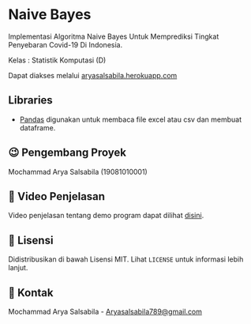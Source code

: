 # Naive Bayes

Implementasi Algoritma Naive Bayes Untuk Memprediksi Tingkat Penyebaran Covid-19 Di Indonesia.

Kelas : Statistik Komputasi (D)

Dapat diakses melalui [aryasalsabila.herokuapp.com](https://aryasalsabila.herokuapp.com/)


## Libraries
- [Pandas](https://pandas.pydata.org/) digunakan untuk membaca file excel atau csv dan membuat dataframe.


## :wink: Pengembang Proyek

Mochammad Arya Salsabila (19081010001)

## :movie_camera: Video Penjelasan 

Video penjelasan tentang demo program dapat dilihat [disini]().

## :paperclip: Lisensi 

Didistribusikan di bawah Lisensi MIT. Lihat `LICENSE` untuk informasi lebih lanjut.

## :email: Kontak

Mochammad Arya Salsabila - Aryasalsabila789@gmail.com
